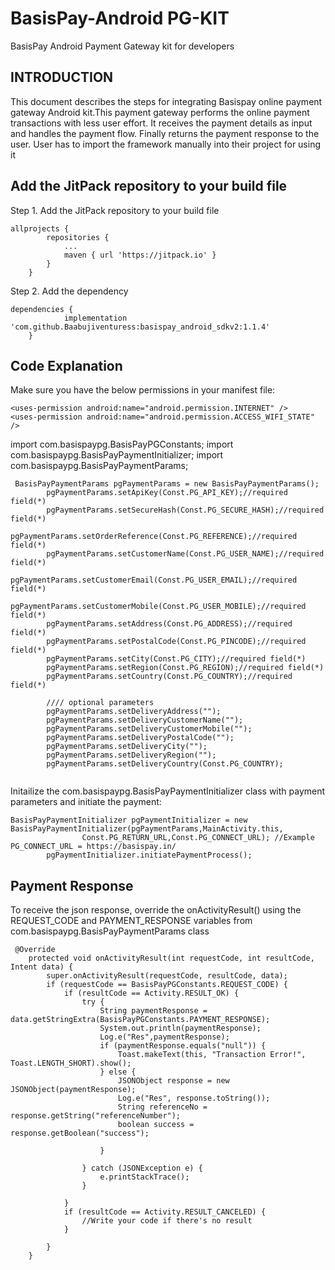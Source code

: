 # BasisPay-Android PG-KIT
BasisPay Android Payment Gateway kit for developers

## INTRODUCTION
This document describes the steps for integrating Basispay online payment gateway Android kit.This payment gateway performs the online payment transactions with less user effort. It receives the payment details as input and handles the payment flow. Finally returns the payment response to the user. User has to import the framework manually into their project for using it

## Add the JitPack repository to your build file
Step 1. Add the JitPack repository to your build file
```
allprojects {
		repositories {
			...
			maven { url 'https://jitpack.io' }
		}
	}
```
Step 2. Add the dependency
```
dependencies {
	        implementation 'com.github.Baabujiventuress:basispay_android_sdkv2:1.1.4'
	}
```

## Code Explanation

Make sure you have the below permissions in your manifest file:
```
<uses-permission android:name="android.permission.INTERNET" />
<uses-permission android:name="android.permission.ACCESS_WIFI_STATE" />
```
import com.basispaypg.BasisPayPGConstants;
import com.basispaypg.BasisPayPaymentInitializer;
import com.basispaypg.BasisPayPaymentParams;

```
 BasisPayPaymentParams pgPaymentParams = new BasisPayPaymentParams();
        pgPaymentParams.setApiKey(Const.PG_API_KEY);//required field(*)
        pgPaymentParams.setSecureHash(Const.PG_SECURE_HASH);//required field(*)
        pgPaymentParams.setOrderReference(Const.PG_REFERENCE);//required field(*)
        pgPaymentParams.setCustomerName(Const.PG_USER_NAME);//required field(*)
        pgPaymentParams.setCustomerEmail(Const.PG_USER_EMAIL);//required field(*)
        pgPaymentParams.setCustomerMobile(Const.PG_USER_MOBILE);//required field(*)
        pgPaymentParams.setAddress(Const.PG_ADDRESS);//required field(*)
        pgPaymentParams.setPostalCode(Const.PG_PINCODE);//required field(*)
        pgPaymentParams.setCity(Const.PG_CITY);//required field(*)
        pgPaymentParams.setRegion(Const.PG_REGION);//required field(*)
        pgPaymentParams.setCountry(Const.PG_COUNTRY);//required field(*)

        //// optional parameters
        pgPaymentParams.setDeliveryAddress("");
        pgPaymentParams.setDeliveryCustomerName("");
        pgPaymentParams.setDeliveryCustomerMobile("");
        pgPaymentParams.setDeliveryPostalCode("");
        pgPaymentParams.setDeliveryCity("");
        pgPaymentParams.setDeliveryRegion("");
        pgPaymentParams.setDeliveryCountry(Const.PG_COUNTRY);
   
```      
Initailize the com.basispaypg.BasisPayPaymentInitializer class with payment parameters and initiate the payment:
```
BasisPayPaymentInitializer pgPaymentInitializer = new BasisPayPaymentInitializer(pgPaymentParams,MainActivity.this,
                Const.PG_RETURN_URL,Const.PG_CONNECT_URL); //Example PG_CONNECT_URL = https://basispay.in/
        pgPaymentInitializer.initiatePaymentProcess();

```
## Payment Response
To receive the json response, override the onActivityResult() using the REQUEST_CODE and PAYMENT_RESPONSE variables from com.basispaypg.BasisPayPaymentParams class
```
 @Override
    protected void onActivityResult(int requestCode, int resultCode, Intent data) {
        super.onActivityResult(requestCode, resultCode, data);
        if (requestCode == BasisPayPGConstants.REQUEST_CODE) {
            if (resultCode == Activity.RESULT_OK) {
                try {
                    String paymentResponse = data.getStringExtra(BasisPayPGConstants.PAYMENT_RESPONSE);
                    System.out.println(paymentResponse);
                    Log.e("Res",paymentResponse);
                    if (paymentResponse.equals("null")) {
                        Toast.makeText(this, "Transaction Error!", Toast.LENGTH_SHORT).show();
                    } else {
                        JSONObject response = new JSONObject(paymentResponse);
                        Log.e("Res", response.toString());
                        String referenceNo = response.getString("referenceNumber");
                        boolean success = response.getBoolean("success");

                    }

                } catch (JSONException e) {
                    e.printStackTrace();
                }

            }
            if (resultCode == Activity.RESULT_CANCELED) {
                //Write your code if there's no result
            }

        }
    }

```
